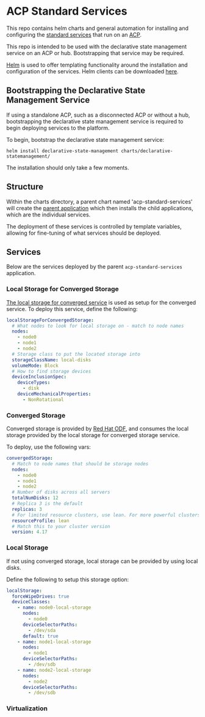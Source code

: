 # ACP Standard Services
This repo contains helm charts and general automation for installing and configuring the [standard services](https://github.com/RedHatEdge/patterns/blob/main/patterns/rh-acp-standard-services/README.md) that run on an [ACP](https://github.com/RedHatEdge/patterns/blob/main/patterns/acp-standardized-architecture-ha/README.md).

This repo is intended to be used with the declarative state management service on an ACP or hub. Bootstrapping that service may be required.

[Helm](https://helm.sh/) is used to offer templating functionality around the installation and configuration of the services. Helm clients can be downloaded [here](https://helm.sh/docs/intro/install/).

## Bootstrapping the Declarative State Management Service
If using a standalone ACP, such as a disconnected ACP or without a hub, bootstrapping the declarative state management service is required to begin deploying services to the platform.

To begin, bootstrap the declarative state management service:
```
helm install declarative-state-management charts/declarative-statemanagement/
```

The installation should only take a few moments.

## Structure
Within the charts directory, a parent chart named 'acp-standard-services' will create the [parent application](https://argo-cd.readthedocs.io/en/stable/operator-manual/cluster-bootstrapping/) which then installs the child applications, which are the individual services.

The deployment of these services is controlled by template variables, allowing for fine-tuning of what services should be deployed.

## Services
Below are the services deployed by the parent `acp-standard-services` application.

### Local Storage for Converged Storage
[The local storage for converged service](https://github.com/RedHatEdge/patterns/blob/main/blocks/local-storage-for-converged-storage/README.md) is used as setup for the converged service. To deploy this service, define the following:

```yaml
localStorageForConvergedStorage:
  # What nodes to look for local storage on - match to node names
  nodes:
    - node0
    - node1
    - node2
  # Storage class to put the located storage into
  storageClassName: local-disks
  volumeMode: Block
  # How to find storage devices
  deviceInclusionSpec:
    deviceTypes:
      - disk
    deviceMechanicalProperties:
      - NonRotational
```

### Converged Storage
Converged storage is provided by [Red Hat ODF](https://www.redhat.com/en/technologies/cloud-computing/openshift-data-foundation), and consumes the local storage provided by the local storage for converged storage service.

To deploy, use the following vars:

```yaml
convergedStorage:
  # Match to node names that should be storage nodes
  nodes:
    - node0
    - node1
    - node2
  # Number of disks across all servers
  totalNumDisks: 12
  # Replica 3 is the default
  replicas: 3
  # For limited resource clusters, use lean. For more powerful clusters, use balanced or performance.
  resourceProfile: lean
  # Match this to your cluster version
  version: 4.17
```

### Local Storage
If not using converged storage, local storage can be provided by using local disks.

Define the following to setup this storage option:

```yaml
localStorage:
  forceWipeDrives: true
  deviceClasses:
    - name: node0-local-storage
      nodes:
        - node0
      deviceSelectorPaths:
        - /dev/sda
      default: true
    - name: node1-local-storage
      nodes:
        - node1
      deviceSelectorPaths:
        - /dev/sdb
    - name: node2-local-storage
      nodes:
        - node2
      deviceSelectorPaths:
        - /dev/sdb
```
 
### Virtualization

```yaml

```